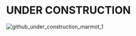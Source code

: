 # UNDER CONSTRUCTION
![github_under_construction_marmot_1](https://github.com/MarmotyMarmot/Yolo-Manager/assets/45321229/6e302fa3-752d-4403-8534-50558f5654a1)
